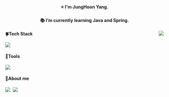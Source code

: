 <div align="center">
<h4>⭐ I'm JungHoon Yang. </h4>
<h4>📚 I’m currently learning Java and Spring.</h4>
</div>


<img align="right" src="https://github-readme-stats.vercel.app/api/top-langs/?username=sho2tingstar&theme=dracula&&hide=Procfile&layout=compact&langs_count=8"/>


<h4>🍀Tech Stack</h4>
<img src="https://img.shields.io/badge/Java-007396?style=flat-square&logo=java&logoColor=white"/>

<h4>🌰Tools</h4>
<img src="https://img.shields.io/badge/Intellij-000000?style=flat-square&logo=intellijidea&logoColor=white"/>

<h4>🔔About me</h4>

<a href="https://sho2tingstar.tistory.com"><img src="https://img.shields.io/badge/Blog-F5C400?style=flat-square&logo=Blogger&logoColor=white"/></a>&nbsp;&nbsp;<a href="mailto:jungho2n@gmail.com" target="_blank"><img src="https://img.shields.io/badge/Gmail-EA4335?style=flat-square&logo=gmail&logoColor=white"/></a>&nbsp;&nbsp;

